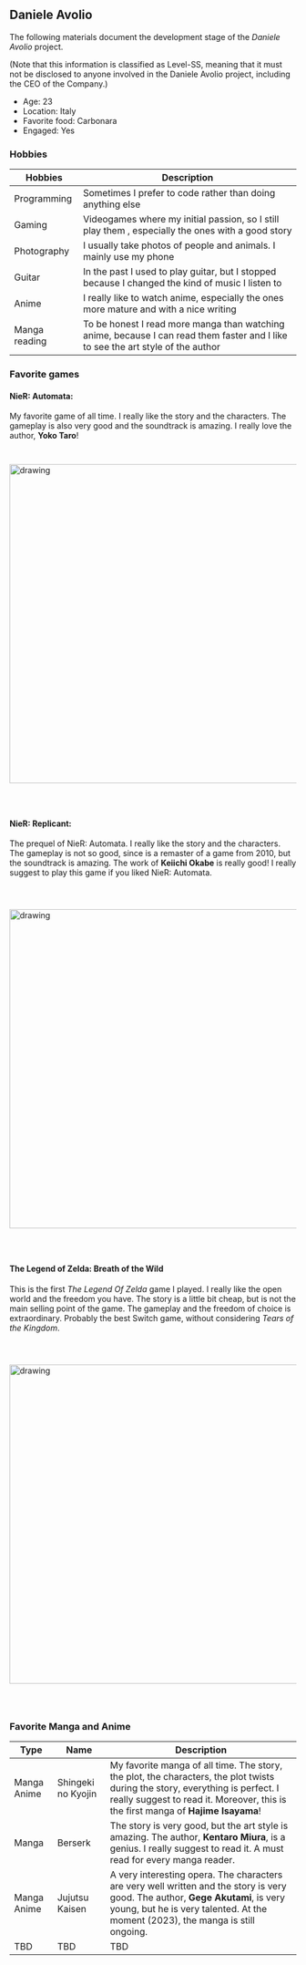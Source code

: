 ## Daniele Avolio
The following materials document the development stage of the *Daniele Avolio* project.

(Note that this information is classified as Level-SS, meaning that it must not be disclosed to anyone involved in the Daniele Avolio project, including the CEO of the Company.)

- Age: 23
- Location: Italy
- Favorite food: Carbonara
- Engaged: Yes


### Hobbies
<!-- make a table for hobbies -->

| Hobbies | Description |
| --- | --- |
| Programming | Sometimes I prefer to code rather than doing anything else |
| Gaming | Videogames where my initial passion, so I still play them , especially the ones with a good story |
| Photography | I usually take photos of people and animals. I mainly use my phone |
| Guitar | In the past I used to play guitar, but I stopped because I changed the kind of music I listen to |
| Anime | I really like to watch anime, especially the ones more mature and with a nice writing |
| Manga reading | To be honest I read more manga than watching anime, because I can read them faster and I like to see the art style of the author |



### Favorite games
#### NieR: Automata:
My favorite game of all time. I really like the story and the characters. The gameplay is also very good and the soundtrack is amazing. I really love the author, **Yoko Taro**!
<img src="https://fs-prod-cdn.nintendo-europe.com/media/images/10_share_images/games_15/nintendo_switch_4/2x1_NSwitch_NierAutomataTheEndOfYorhaEdition_image1280w.jpg" alt="drawing" style="width:40em;margin: 3em auto"/>

#### NieR: Replicant:
The prequel of NieR: Automata. I really like the story and the characters. The gameplay is not so good, since is a remaster of a game from 2010, but the soundtrack is amazing. The work of **Keiichi Okabe** is really good! I really suggest to play this game if you liked NieR: Automata.

<img src="https://oyster.ignimgs.com/mediawiki/apis.ign.com/nier-replicant/7/74/Nier.jpg" alt="drawing" style="width:40em;margin:3em auto"/>

#### The Legend of Zelda: Breath of the Wild
This is the first *The Legend Of Zelda* game I played. I really like the open world and the freedom you have. The story is a little bit cheap, but is not the main selling point of the game. The gameplay and the freedom of choice is extraordinary. Probably the best Switch game, without considering *Tears of the Kingdom*.

<img src="https://assets.nintendo.com/image/upload/c_fill,w_1200/q_auto:best/f_auto/dpr_2.0/ncom/software/switch/70010000000025/7137262b5a64d921e193653f8aa0b722925abc5680380ca0e18a5cfd91697f58" alt="drawing" style="width:40em; margin:3em auto"/>

### Favorite Manga and Anime
| Type | Name | Description |
| --- | --- | --- |
| Manga Anime | Shingeki no Kyojin | My favorite manga of all time. The story, the plot, the characters, the plot twists during the story, everything is perfect. I really suggest to read it. Moreover, this is the first manga of **Hajime Isayama**! |
| Manga | Berserk | The story is very good, but the art style is amazing. The author, **Kentaro Miura**, is a genius. I really suggest to read it. A must read for every manga reader. |
| Manga Anime | Jujutsu Kaisen | A very interesting opera. The characters are very well written and the story is very good. The author, **Gege Akutami**, is very young, but he is very talented. At the moment (2023), the manga is still ongoing. |
| TBD | TBD | TBD |